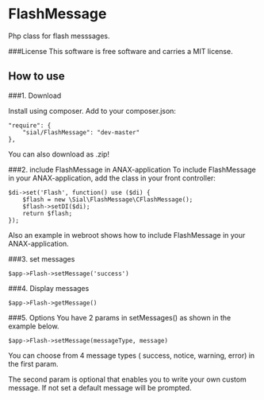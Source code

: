 FlashMessage
=============
Php class for flash messsages.


###License
This software is free software and carries a MIT license. 


How to use
-------------

###1. Download

Install using composer.
Add to your composer.json: 
```
"require": {
    "sial/FlashMessage": "dev-master"
},
```

You can also download as .zip!

###2. include FlashMessage in ANAX-application
To include FlashMessage in your ANAX-application, add the class in your front
controller:
```
$di->set('Flash', function() use ($di) {
	$flash = new \Sial\FlashMessage\CFlashMessage();
	$flash->setDI($di);
	return $flash;
});
```
Also an example in webroot shows how to include FlashMessage in your ANAX-application.



###3. set messages
```
$app->Flash->setMessage('success')
```
###4. Display messages
```
$app->Flash->getMessage()
```
###5. Options
You have 2 params in setMessages() as shown in the example below.
```
$app->Flash->setMessage(messageType, message)
```
You can choose from 4 message types ( success, notice, warning, error) in the first param.

The second param is optional that enables you to write your own custom message.
If not set a default message will be prompted.
